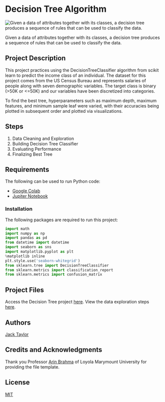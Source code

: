 # Decision Tree Algorithm
 ![Given a data of attributes together with its classes, a decision tree produces a sequence of rules that can be used to classify the data.
 ](https://developers.bloomreach.com/binaries/original/content/gallery/developer/blog/decision-tree.jpg)

Given a data of attributes together with its classes, a decision tree produces a sequence of rules that can be used to classify the data.
## Project Description
This project practices using the DecisionTreeClassifier algorithm from scikit learn to predict the income class of an individual. The dataset for this project comes from the US Census Bureau and represents salaries of people along with seven demographic variables. The target class is binary (>50K or <=50K) and our variables have been discretized into categories.

To find the best tree, hyperparameters such as maximum depth, maximum features, and minimum sample leaf were varied, with their accuracies being plotted in subsequent order and plotted via visualizations. 

## Steps

 1. Data Cleaning and Exploration
 2. Building Decision Tree Classifier
 3. Evaluating Performance
 4. Finalizing Best Tree

## Requirements
The following can be used to run Python code:
 - [Google Colab](https://colab.research.google.com/notebooks/intro.ipynb#recent=true)
 - [Jupiter Notebook](https://jupyter.org)

### Installation
The following packages are required to run this project:
```python
import math
import numpy as np
import pandas as pd
from datetime import datetime
import seaborn as sns
import matplotlib.pyplot as plt
%matplotlib inline
plt.style.use('seaborn-whitegrid')
from sklearn.tree import DecisionTreeClassifier
from sklearn.metrics import classification_report
from sklearn.metrics import confusion_matrix
```

## Project Files
Access the Decision Tree project [here](https://drive.google.com/file/d/1nm-2xGiR_4Lxb8OBK1xLnQ1mcJlFeS3V/view?usp=sharing).
View the data exploration steps [here](https://drive.google.com/file/d/1fvUH7fAY5GYPpEydGC_kmbO3QISBGxws/view?usp=sharing).

## Authors
[Jack Taylor](https://www.linkedin.com/in/jack-taylor-su/)

## Credits and Acknowledgments
Thank you Professor [Arin Brahma](https://github.com/ArinB) of Loyola Marymount University for providing the file template.

## License
[MIT](https://choosealicense.com/licenses/mit/)


